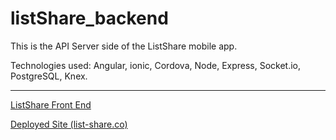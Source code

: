 # listShare_backend

This is the API Server side of the ListShare mobile app.

Technologies used: Angular, ionic, Cordova, Node, Express, Socket.io, PostgreSQL, Knex.

---

[ListShare Front End](https://github.com/micah-eberhard/listShare_frontend)

[Deployed Site (list-share.co)](http://list-share.co)
